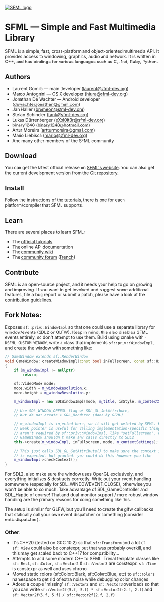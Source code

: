[![SFML logo](https://www.sfml-dev.org/images/logo.png)](https://www.sfml-dev.org)

# SFML — Simple and Fast Multimedia Library

SFML is a simple, fast, cross-platform and object-oriented multimedia API. It provides access to windowing, graphics, audio and network. It is written in C++, and has bindings for various languages such as C, .Net, Ruby, Python.

## Authors

  - Laurent Gomila — main developer (laurent@sfml-dev.org)
  - Marco Antognini — OS X developer (hiura@sfml-dev.org)
  - Jonathan De Wachter — Android developer (dewachter.jonathan@gmail.com)
  - Jan Haller (bromeon@sfml-dev.org)
  - Stefan Schindler (tank@sfml-dev.org)
  - Lukas Dürrenberger (eXpl0it3r@sfml-dev.org)
  - binary1248 (binary1248@hotmail.com)
  - Artur Moreira (artturmoreira@gmail.com)
  - Mario Liebisch (mario@sfml-dev.org)
  - And many other members of the SFML community

## Download

You can get the latest official release on [SFML's website](https://www.sfml-dev.org/download.php). You can also get the current development version from the [Git repository](https://github.com/SFML/SFML).

## Install

Follow the instructions of the [tutorials](https://www.sfml-dev.org/tutorials/), there is one for each platform/compiler that SFML supports.

## Learn

There are several places to learn SFML:

  * The [official tutorials](https://www.sfml-dev.org/tutorials/)
  * The [online API documentation](https://www.sfml-dev.org/documentation/)
  * The [community wiki](https://github.com/SFML/SFML/wiki/)
  * The [community forum](https://en.sfml-dev.org/forums/) ([French](https://fr.sfml-dev.org/forums/))

## Contribute

SFML is an open-source project, and it needs your help to go on growing and improving. If you want to get involved and suggest some additional features, file a bug report or submit a patch, please have a look at the [contribution guidelines](https://www.sfml-dev.org/contribute.php).

## Fork Notes:

Exposes `sf::priv::WindowImpl` so that one could use a separate library for window/events (SDL2 or GLFW). Keep in mind, this also disables SFML events entirely, so don't attempt to use them. Build using cmake with `-DSFML_CUSTOM_WINDOW`, write a class that implements `sf::priv::WindowImpl`, and create the window with something like:

```cpp
// GameWindow extends sf::RenderWindow
void GameWindow::createWindowImpl(const bool inFullscreen, const sf::Uint32 inStyle)
{
    if (m_windowImpl != nullptr)
        return;

    sf::VideoMode mode;
    mode.width = m_windowResolution.x;
    mode.height = m_windowResolution.y;

    m_windowImpl = new SDLWindowImpl(mode, m_title, inStyle, m_contextSettings);
	
    // Use SDL_WINDOW_OPENGL flag w/ SDL_GL_SetAttribute, 
    // but do not create a SDL_Renderer (done by SFML)

    // m_windowImpl is injected here, so it will get deleted by SFML. Keeping a 
    // weak pointer is useful for calling implementation-specific things that 
    // aren't required by sf::priv::WindowImpl, like "setFullscreen". For example, 
    // GameWindow shouldn't make any calls directly to SDL2
    this->create(m_windowImpl, inFullscreen, mode, m_contextSettings);

    // This just calls SDL_GL_GetAttribute() to make sure the context is what 
    // is expected, but granted, you could do this however you like
    m_windowImpl->checkContext(); 
}
```
For SDL2, also make sure the window uses OpenGL exclusively, and everything initializes & destructs correctly. Write out your event handling somewhere (especially for SDL_WINDOWEVENT_CLOSE), otherwise you won't be able to do much. Take advantage of SDL_GameController and SDL_Haptic of course! That and dual-monitor support / more robust window handling are the primary reasons for doing something like this.

The setup is similar for GLFW, but you'll need to create the glfw callbacks that statically call your own event dispatcher or something (consider entt::dispatcher).

### Other:
- It's C++20 (tested on GCC 10.2) so that `sf::Transform` and a lot of `sf::View` could also be constexpr, but that was probably overkill, and this may get scaled back to C++17 for compatibility...
- Attempts to add some modern C++ to SFML. Trivial template classes like `sf::Rect`, `sf::Color`, `sf::Vector2` & `sf::Vector3` are constexpr. `sf::Time` is constexpr as well and uses chrono
- Moved static colors (sf::Color::Black, sf::Color::Blue, etc) to `sf::Colors` namespace to get rid of extra noise while debugging color changes
- Added a couple 'missing' `sf::Vector2` and `sf::Vector3` overloads so that you can write `sf::Vector2f(5.f, 5.f) * sf::Vector2f(2.f, 2.f)` and  `sf::Vector2f(5.f, 5.f) / sf::Vector2f(2.f, 2.f)`